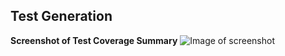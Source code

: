 ## Test Generation

**Screenshot of Test Coverage Summary**
![Image of screenshot](https://github.ncsu.edu/djain2/HW/blob/master/HW2/CoverageScreenshot.png)
